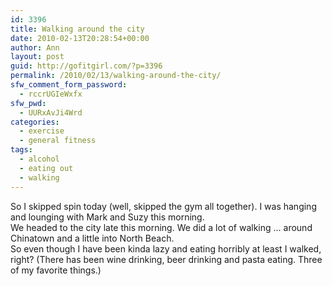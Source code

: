 ```yaml
---
id: 3396
title: Walking around the city
date: 2010-02-13T20:28:54+00:00
author: Ann
layout: post
guid: http://gofitgirl.com/?p=3396
permalink: /2010/02/13/walking-around-the-city/
sfw_comment_form_password:
  - rccrUGIeWxfx
sfw_pwd:
  - UURxAvJi4Wrd
categories:
  - exercise
  - general fitness
tags:
  - alcohol
  - eating out
  - walking
---
```

So I skipped spin today (well, skipped the gym all together). I was hanging and lounging with Mark and Suzy this morning.  
We headed to the city late this morning. We did a lot of walking &#8230; around Chinatown and a little into North Beach.  
So even though I have been kinda lazy and eating horribly at least I walked, right? (There has been wine drinking, beer drinking and pasta eating. Three of my favorite things.)